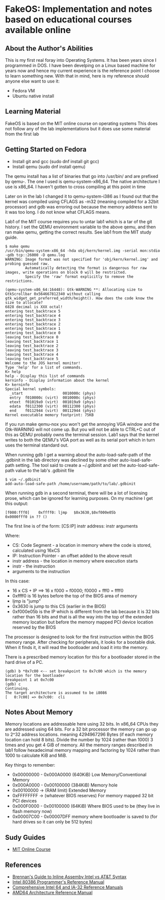# FakeOS: Implementation and notes based on educational courses available online

## About the Author's Abilities
This is my first real foray into Operating Systems. It has been years since I programmed in DOS. I have been develping on a Linux based machine for years now and hence my current experience is the reference point I choose to learn something new. With that in mind, here is my reference should anyone else want to use it:

- Fedora VM
- Ubuntu native install

## Learning Material
FakeOS is based on the MIT online course on operating systems
This does not follow any of the lab implementations but it does use some material from the first lab

## Getting Started on Fedora
- Install git and gcc (sudo dnf install git gcc)
- Install qemu (sudo dnf install qemu)

The qemu install has a list of binaries that go into /usr/bin/ and are prefixed by qemu-. The one I used is qemu-system-x86_64. The native architecture I use is x86_64. I haven't gotten to cross compiling at this point in time

Later on in the lab I changed it to qemu-system-i386 as I found out that the kernel was compiled using CFLAGS as -m32 (meaning compiled for a 32bit processor) and gdb was erroring out because the memory address sent to it was too long. I do not know what CFLAGS means.

Lab1 of the MIT course requires you to untar lab1 which is a tar of the git history. I set the QEMU environment variable to the above qemu, and then ran make qemu, getting the correct results. See lab1 from the MIT study guide.

```
$ make qemu       
/usr/bin/qemu-system-x86_64 -hda obj/kern/kernel.img -serial mon:stdio -gdb tcp::26000 -D qemu.log 
WARNING: Image format was not specified for 'obj/kern/kernel.img' and probing guessed raw.
         Automatically detecting the format is dangerous for raw images, write operations on block 0 will be restricted.
         Specify the 'raw' format explicitly to remove the restrictions.      

(qemu-system-x86_64:16448): Gtk-WARNING **: Allocating size to GtkScrollbar 0x564667812340 without calling gtk_widget_get_preferred_width/height(). How does the code know the size to allocate?
6828 decimal is XXX octal!             
entering test_backtrace 5              
entering test_backtrace 4              
entering test_backtrace 3              
entering test_backtrace 2              
entering test_backtrace 1              
entering test_backtrace 0              
leaving test_backtrace 0               
leaving test_backtrace 1               
leaving test_backtrace 2               
leaving test_backtrace 3               
leaving test_backtrace 4               
leaving test_backtrace 5               
Welcome to the JOS kernel monitor!     
Type 'help' for a list of commands.    
K> help            
help - Display this list of commands   
kerninfo - Display information about the kernel                               
K> kerninfo        
Special kernel symbols:                
  _start                  0010000c (phys)                                     
  entry  f010000c (virt)  0010000c (phys)                                     
  etext  f01019a9 (virt)  001019a9 (phys)                                     
  edata  f0112300 (virt)  00112300 (phys)                                     
  end    f0112944 (virt)  00112944 (phys)                                     
Kernel executable memory footprint: 75KB
```
If you run make qemu-nox you won't get the annoying VGA window and the Gtk-WARNING will not come up. But you will not be able to CTRL+C out of this as QEMU probably owns the terminal session. Lab1 says that the kernel writes to both the QEMU's VGA port as well as its serial port which in turn uses the terminal standard out.

When running gdb I get a warning about the auto-load-safe-path of the .gdbinit in the lab directory was declined by some other auto-load-safe-path setting. The tool said to create a ~/.gdbinit and set the auto-load-safe-path value to the lab's .gdbinit file

```
$ vim ~/.gdbinit
add-auto-load-safe-path /home/username/path/to/lab/.gdbinit
```

When running gdb in a second terminal, there will be a lot of licensing prose, which can be ignored for learning purposes. On my machine I get this output:

```
[f000:fff0]    0xffff0:	ljmp   $0x3630,$0xf000e05b
0x0000fff0 in ?? ()
```
The first line is of the form:
[CS:IP] instr address: instr arguments

Where:
- CS: Code Segment - a location in memory where the code is stored, calculated using 16xCS
- IP: Instruction Pointer - an offset added to the above result
- instr address - the location in memory where execution starts
- instr - the instruction
- arguments to the instruction

In this case:
- 16 x CS + IP ==> 16 x f000 = f0000; f0000 + fff0 = ffff0
- 0xffff0 is 16 bytes before the top of the BIOS area of memory
- ljmp is "jump"
- 0x3630 is jump to this CS (earlier in the BIOS)
- 0xf000e05b is the IP which is different from the lab because it is 32 bits rather than 16 bits and that is all the way into the top of the extended memory location but before the memory mapped PCI device location reserved by the BIOS

The processor is designed to look for the first instruction within the BIOS memory range. After checking for peripherals, it looks for a bootable disk. When it finds it, it will read the bootloader and load it into the memory.

There is a prescribed memory location for this for a bootloader stored in the hard drive of a PC.

```
(gdb) b *0x7c00 <-- set breakpoint to 0x7c00 which is the memory location for the bootloader
Breakpoint 1 at 0x7c00
(gdb) c
Continuing.
The target architecture is assumed to be i8086
[   0:7c00] => 0x7c00:	cli    
``` 

## Notes About Memory

Memory locations are addressable here using 32 bits. In x86_64 CPUs they are addressed using 64 bits. For a 32 bit processor the memory can go up to 2^32 address locations. meaning 4294967296 Bytes (if each memory location can hold 8 bits). Divide the number by 1024 (rather than 1000) 3 times and you get 4 GiB of memory. All the memory ranges described in lab1 follow hexadecimal memory mapping and factoring by 1024 rather than 1000 to calculate KiB and MiB.

Key things to remember:

- 0x00000000 - 0x000A0000 (640KiB) Low Memory/Conventional Memory
- 0x000A0000 - 0x00100000 (384KiB) Memory hole
- 0x00100000 -> (RAM limit) Extended Memory
- 0xFFFFFFFF -> (whatever BIOS reserves) For memory mapped 32 bit PCI devices
- 0x000F0000 - 0x00100000 (64KiB) Where BIOS used to be (they live in flash memory now)
- 0x00007C00 - 0x00007DFF memory where bootloader is saved to (for hard drives so it can only be 512 bytes)

## Sudy Guides
- [MIT Online Course](https://ocw.mit.edu/courses/electrical-engineering-and-computer-science/6-828-operating-system-engineering-fall-2012/)

## References
- [Brennan's Guide to Inline Assemby Intel vs AT&T Syntax](http://www.delorie.com/djgpp/doc/brennan/brennan_att_inline_djgpp.html)
- [Intel 80386 Programmer's Reference Manual](http://www.logix.cz/michal/doc/i386/)
- [Comprehensive Intel 64 and IA-32 Reference Manuals](https://software.intel.com/en-us/articles/intel-sdm)
- [AMD64 Architecture Reference Manual](https://refspecs.linuxfoundation.org/LSB_3.1.0/LSB-Core-AMD64/LSB-Core-AMD64/normativerefs.html)

